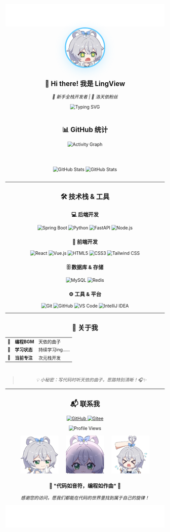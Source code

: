 <div align="center">
  <img src="images/header.svg"/>
</div>

<!-- 个人头像和介绍 -->
<div align="center">
  <img src="images/tianyi.png" width="120" style="border-radius: 50%; border: 4px solid #66ccff; box-shadow: 0 8px 32px rgba(102, 204, 255, 0.3);"/>

<h2>👋 Hi there! 我是 LingView</h2>
  <p><em>🚀 新手全栈开发者 | 💙 洛天依粉丝</em></p>
</div>

<!-- 动态打字效果 -->
<div align="center">
  <img src="https://readme-typing-svg.demolab.com?font=LXGW+WenKai+TC&size=24&pause=1000&color=66CCFF&center=true&vCenter=true&random=false&width=600&height=60&lines=Welcome+to+my+GitHub+profile!+%F0%9F%8C%9F;%E6%AC%A2%E8%BF%8E%E6%9D%A5%E5%88%B0%E6%88%91%E7%9A%84+GitHub+%E4%B8%BB%E9%A1%B5%EF%BC%81;Coding+with+Luo+Tianyi's+melody+%F0%9F%8E%B5;%e5%92%8c%e5%a4%a9%e4%be%9d%e4%b8%80%e8%b5%b7%e5%bc%80%e5%8f%91%7e" alt="Typing SVG"/>
</div>

<br/>

<!-- GitHub 统计信息 -->
<div align="center">
  <h2>📊 GitHub 统计</h2>

  <!-- 活动图表 - 支持亮色暗色模式 -->
  <picture>
    <source 
      srcset="https://github-readme-activity-graph.vercel.app/graph?username=lingview&theme=github-light&hide_border=true&area=true&custom_title=🎵+Activity+Graph+(Coding+to+the+Beat)&color=66ccff&bg_color=ffffff&area_color=66ccff&line=4da6ff&point=66ccff&title_color=333333&text_color=333333" 
      media="(prefers-color-scheme: light), (prefers-color-scheme: no-preference)" 
    />
    <source 
      srcset="https://github-readme-activity-graph.vercel.app/graph?username=lingview&theme=tokyo-night&hide_border=true&area=true&custom_title=🎵+Activity+Graph+(Coding+to+the+Beat)" 
      media="(prefers-color-scheme: dark)" 
    />
    <img width="900" src="https://github-readme-activity-graph.vercel.app/graph?username=lingview&theme=tokyo-night&hide_border=true&area=true&custom_title=🎵+Activity+Graph+(Coding+to+the+Beat)" alt="Activity Graph"/>
  </picture>

<br/><br/>

  <!-- 统计卡片 - 支持亮色暗色模式 -->
  <div>
    <!-- GitHub Stats -->
    <picture>
      <source 
        srcset="https://github-readme-stats.vercel.app/api?username=lingview&show_icons=true&theme=default&include_all_commits=true&count_private=true&hide_border=true&bg_color=ffffff&title_color=333333&icon_color=66ccff&text_color=333333&border_color=e1e4e8" 
        media="(prefers-color-scheme: light), (prefers-color-scheme: no-preference)" 
      />
      <source 
        srcset="https://github-readme-stats.vercel.app/api?username=lingview&show_icons=true&theme=tokyonight&include_all_commits=true&count_private=true&hide_border=true&bg_color=0D1117&title_color=66ccff&icon_color=66ccff&text_color=ffffff" 
        media="(prefers-color-scheme: dark)" 
      />
      <img height="180em" src="https://github-readme-stats.vercel.app/api?username=lingview&show_icons=true&theme=tokyonight&include_all_commits=true&count_private=true&hide_border=true&bg_color=0D1117&title_color=66ccff&icon_color=66ccff&text_color=ffffff" alt="GitHub Stats"/>
    </picture>
    <img height="180em" src="https://github-readme-stats.vercel.app/api/top-langs/?username=lingview&layout=compact&langs_count=8&theme=tokyonight&hide_border=true&bg_color=00000000&title_color=66ccff" alt="GitHub Stats"/>
  </div>

  <br/>

  <!-- Streak 统计 - 支持亮色暗色模式 -->
  <picture>
    <source srcset="https://github-readme-streak-stats.herokuapp.com/?user=lingview&theme=default&hide_border=true&background=ffffff&stroke=66ccff&ring=66ccff&fire=66ccff&currStreakLabel=333333&sideLabels=333333&sideNums=333333&currStreakNum=333333&dates=666666" media="(prefers-color-scheme: light), (prefers-color-scheme: no-preference)"/>
    <source srcset="https://github-readme-streak-stats.herokuapp.com/?user=lingview&theme=tokyonight&hide_border=true&background=0D1117&stroke=66ccff&ring=66ccff&fire=66ccff&currStreakLabel=66ccff" media="(prefers-color-scheme: dark)"/>
  </picture>
</div>

---

<!-- 技术栈 -->
<div align="center">
  <h2>🛠️ 技术栈 & 工具</h2>

<h3>💻 后端开发</h3>
  <p>
    <img src="https://img.shields.io/badge/Spring_Boot-6DB33F?style=for-the-badge&logo=spring-boot&logoColor=white" alt="Spring Boot"/>
    <img src="https://img.shields.io/badge/Python-FFD43B?style=for-the-badge&logo=python&logoColor=blue" alt="Python"/>
    <img src="https://img.shields.io/badge/FastAPI-009688?style=for-the-badge&logo=fastapi&logoColor=white" alt="FastAPI"/>
    <img src="https://img.shields.io/badge/Node.js-339933?style=for-the-badge&logo=node.js&logoColor=white" alt="Node.js"/>
  </p>

<h3>🎨 前端开发</h3>
  <p>
    <img src="https://img.shields.io/badge/React-61DAFB?style=for-the-badge&logo=react&logoColor=black" alt="React"/>
    <img src="https://img.shields.io/badge/Vue.js-4FC08D?style=for-the-badge&logo=vue.js&logoColor=white" alt="Vue.js"/>
    <img src="https://img.shields.io/badge/HTML5-E34F26?style=for-the-badge&logo=html5&logoColor=white" alt="HTML5"/>
    <img src="https://img.shields.io/badge/CSS3-1572B6?style=for-the-badge&logo=css3&logoColor=white" alt="CSS3"/>
    <img src="https://img.shields.io/badge/Tailwind_CSS-38B2AC?style=for-the-badge&logo=tailwind-css&logoColor=white" alt="Tailwind CSS"/>
  </p>

<h3>🗄️ 数据库 & 存储</h3>
  <p>
    <img src="https://img.shields.io/badge/MySQL-005C84?style=for-the-badge&logo=mysql&logoColor=white" alt="MySQL"/>
    <img src="https://img.shields.io/badge/Redis-DC382D?style=for-the-badge&logo=redis&logoColor=white" alt="Redis"/>
  </p>

<h3>⚙️ 工具 & 平台</h3>
  <p>
    <img src="https://img.shields.io/badge/Git-F05032?style=for-the-badge&logo=git&logoColor=white" alt="Git"/>
    <img src="https://img.shields.io/badge/GitHub-181717?style=for-the-badge&logo=github&logoColor=white" alt="GitHub"/>
    <img src="https://img.shields.io/badge/VS_Code-007ACC?style=for-the-badge&logo=visual-studio-code&logoColor=white" alt="VS Code"/>
    <img src="https://img.shields.io/badge/IntelliJ_IDEA-000000?style=for-the-badge&logo=intellij-idea&logoColor=white" alt="IntelliJ IDEA"/>
  </p>
</div>

---

<!-- 个人特色 -->
<div align="center">
  <h2>💫 关于我</h2>

  <table align="center">
    <tr>
      <td>🎵</td>
      <td><strong>编程BGM</strong></td>
      <td>天依的曲子</td>
    </tr>
    <tr>
      <td>🚀</td>
      <td><strong>学习状态</strong></td>
      <td>持续学习ing......</td>
    </tr>
    <tr>
      <td>🌱</td>
      <td><strong>当前专注</strong></td>
      <td>次元栈开发</td>
    </tr>
  </table>

  <br/>

  <blockquote>
    <p><em>💡 小秘密：写代码时听天依的曲子，思路特别清晰！🎧✨</em></p>
  </blockquote>
</div>

---

<div align="center">
  <h2>📬 联系我</h2>

  <p>
    <a href="https://github.com/lingview">
      <img src="https://img.shields.io/badge/GitHub-lingview-181717?style=for-the-badge&logo=github&logoColor=white" alt="GitHub"/>
    </a>
    <a href="https://gitee.com/lingview">
      <img src="https://img.shields.io/badge/Gitee-lingview-C71D23?style=for-the-badge&logo=gitee&logoColor=white" alt="Gitee"/>
    </a>
  </p>

  <p>
    <img src="https://komarev.com/ghpvc/?username=lingview&style=for-the-badge&color=66ccff" alt="Profile Views"/>
  </p>
</div>

<div align="center">
  <p>
    <img src="images/tianyi1.png" width="120" style="margin: 0 10px;" alt="洛天依1"/>
    <img src="images/luotianyi.png" width="120" style="margin: 0 10px;" alt="洛天依2"/>
    <img src="images/tianyi2.png" width="120" style="margin: 0 10px;" alt="洛天依3"/>
  </p>
</div>

<div align="center">
  <h3>🎵 "代码如音符，编程如作曲" 🎵</h3>
  <p><em>感谢您的访问，愿我们都能在代码的世界里找到属于自己的旋律！</em></p>
</div>

<div align="center">
  <img src="images/footer.svg"/>
</div>